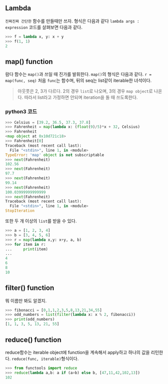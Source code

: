 ## Lambda

`진짜진짜 간단한` 함수를 만들때만 쓰자.
형식은 다음과 같다
`lambda args : expression`
코드를 살펴보면 다음과 같다.
```python
>>> f = lambda x, y: x + y
>>> f(1, 1)
2
```

## map() function

람다 함수는 `map()`과 쓰일 때 진가를 발휘한다.
`map()`의 형식은 다음과 같다.
`r = map(func, seq)`
처음 `func`는 함수며, 뒤의 seq는 list같이 iterable한 녀석이다.
> 아웃풋은 2, 3가 다르다. 2의 경우 `list`로 나오며, 3의 경우 `map object`로 나온다.
따라서 list라고 가정하면 안되며 iteration을 돌 때 쓰도록한다.

### python3 코드
```python
>>> Celsius = [39.2, 36.5, 37.3, 37.8]
>>> Fahrenheit = map(lambda x: (float(9)/5)*x + 32, Celsius)
>>> Fahrenheit
<map object at 0x10d721c18>
>>> Fahrenheit[0]
Traceback (most recent call last):
  File "<stdin>", line 1, in <module>
TypeError: 'map' object is not subscriptable
>>> next(Fahrenheit)
102.56
>>> next(Fahrenheit)
97.7
>>> next(Fahrenheit)
99.14
>>> next(Fahrenheit)
100.03999999999999
>>> next(Fahrenheit)
Traceback (most recent call last):
  File "<stdin>", line 1, in <module>
StopIteration
```

또한 두 개 이상의 `list`를 받을 수 있다.
```python
>>> a = [1, 2, 3, 4]
>>> b = [3, 4, 5, 6]
>>> r = map(lambda x,y: x+y, a, b)
>>> for item in r:
...     print(item)
... 
4
6
8
10
```
## filter() function

뭐 이름만 봐도 알겠지.

```python
>>> fibonacci = [0,1,1,2,3,5,8,13,21,34,55]
>>> odd_numbers = list(filter(lambda x: x % 2, fibonacci))
>>> print(odd_numbers)
[1, 1, 3, 5, 13, 21, 55]
```
## reduce() function

reduce함수는 iterable object에 function을 계속해서 apply하고 하나의 값을 리턴한다.
`reduce(func, iterable)`형식이다.
```python
>>> from functools import reduce
>>> reduce(lambda a,b: a if (a>b) else b, [47,11,42,102,13])
102
```